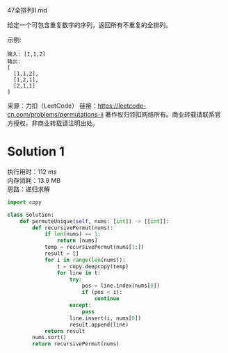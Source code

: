 47全排列II.md

给定一个可包含重复数字的序列，返回所有不重复的全排列。

示例:
```
输入: [1,1,2]
输出:
[
  [1,1,2],
  [1,2,1],
  [2,1,1]
]
```
来源：力扣（LeetCode）
链接：https://leetcode-cn.com/problems/permutations-ii
著作权归领扣网络所有。商业转载请联系官方授权，非商业转载请注明出处。

# Solution 1
执行用时：112 ms  
内存消耗：13.9 MB  
思路：递归求解  
``` python
import copy

class Solution:
    def permuteUnique(self, nums: [int]) -> [[int]]:
        def recursivePermut(nums):
            if len(nums) == 1:
                return [nums]
            temp = recursivePermut(nums[1:])
            result = []
            for i in range(len(nums)):
                t = copy.deepcopy(temp)
                for line in t:
                    try:
                        pos = line.index(nums[0])
                        if (pos < i):
                            continue
                    except:
                        pass
                    line.insert(i, nums[0])
                    result.append(line)
            return result
        nums.sort()
        return recursivePermut(nums)
```